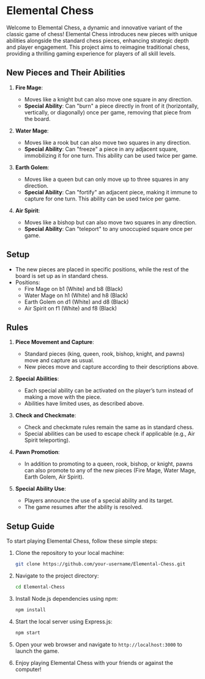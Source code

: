 # Elemental Chess

Welcome to Elemental Chess, a dynamic and innovative variant of the classic game of chess! Elemental Chess introduces new pieces with unique abilities alongside the standard chess pieces, enhancing strategic depth and player engagement. This project aims to reimagine traditional chess, providing a thrilling gaming experience for players of all skill levels.

## New Pieces and Their Abilities

1. **Fire Mage**:

    - Moves like a knight but can also move one square in any direction.
    - **Special Ability**: Can "burn" a piece directly in front of it (horizontally, vertically, or diagonally) once per game, removing that piece from the board.

2. **Water Mage**:

    - Moves like a rook but can also move two squares in any direction.
    - **Special Ability**: Can "freeze" a piece in any adjacent square, immobilizing it for one turn. This ability can be used twice per game.

3. **Earth Golem**:

    - Moves like a queen but can only move up to three squares in any direction.
    - **Special Ability**: Can "fortify" an adjacent piece, making it immune to capture for one turn. This ability can be used twice per game.

4. **Air Spirit**:

    - Moves like a bishop but can also move two squares in any direction.
    - **Special Ability**: Can "teleport" to any unoccupied square once per game.

## Setup

-   The new pieces are placed in specific positions, while the rest of the board is set up as in standard chess.
-   Positions:
    -   Fire Mage on b1 (White) and b8 (Black)
    -   Water Mage on h1 (White) and h8 (Black)
    -   Earth Golem on d1 (White) and d8 (Black)
    -   Air Spirit on f1 (White) and f8 (Black)

## Rules

1. **Piece Movement and Capture**:

    - Standard pieces (king, queen, rook, bishop, knight, and pawns) move and capture as usual.
    - New pieces move and capture according to their descriptions above.

2. **Special Abilities**:

    - Each special ability can be activated on the player’s turn instead of making a move with the piece.
    - Abilities have limited uses, as described above.

3. **Check and Checkmate**:

    - Check and checkmate rules remain the same as in standard chess.
    - Special abilities can be used to escape check if applicable (e.g., Air Spirit teleporting).

4. **Pawn Promotion**:

    - In addition to promoting to a queen, rook, bishop, or knight, pawns can also promote to any of the new pieces (Fire Mage, Water Mage, Earth Golem, Air Spirit).

5. **Special Ability Use**:
    - Players announce the use of a special ability and its target.
    - The game resumes after the ability is resolved.

## Setup Guide

To start playing Elemental Chess, follow these simple steps:

1. Clone the repository to your local machine:

    ```bash
    git clone https://github.com/your-username/Elemental-Chess.git
    ```

2. Navigate to the project directory:

    ```bash
    cd Elemental-Chess
    ```

3. Install Node.js dependencies using npm:

    ```bash
    npm install
    ```

4. Start the local server using Express.js:

    ```bash
    npm start
    ```

5. Open your web browser and navigate to `http://localhost:3000` to launch the game.

6. Enjoy playing Elemental Chess with your friends or against the computer!
